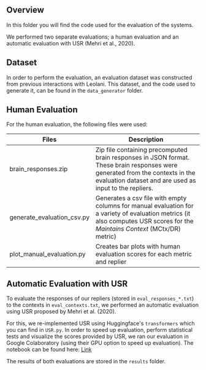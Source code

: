## Overview

In this folder you will find the code used for the evaluation of the systems. 

We performed two separate evaluations; a human evaluation and an automatic evaluation with USR (Mehri et al., 2020). 

## Dataset
In order to perform the evaluation, an evaluation dataset was constructed from previous interactions with Leolani. This dataset, and the code used to generate it, can be found in the `data_generator` folder.

## Human Evaluation

For the human evaluation, the following files were used:

| Files                      | Description |
| -------------------------- |-------------|
| brain_responses.zip        | Zip file containing precomputed brain responses in JSON format. These brain responses were generated from the contexts in the evaluation dataset and are used as input to the repliers. |
| generate_evaluation_csv.py | Generates a csv file with empty columns for manual evaluation for a variety of evaluation metrics (it also computes USR scores for the _Maintains Context_ (MCtx/DR) metric) |
| plot_manual_evaluation.py  | Creates bar plots with human evaluation scores for each metric and replier |

## Automatic Evaluation with USR

To evaluate the responses of our repliers (stored in `eval_responses_*.txt`) to the contexts in `eval_contexts.txt`, we performed an automatic evaluation using USR proposed by Mehri et al. (2020).

For this, we re-implemented USR using Huggingface's `transformers` which you can find in `USR.py`. In order to speed up evaluation, perform statistical tests and visualize the scores provided by USR, we ran our evaluation in Google Colaboratory (using their GPU option to speed up evaluation). 
The notebook can be found here: [Link](https://colab.research.google.com/drive/1QDXn4QB574fPuk4gD4EoQXRXDRkXA_QM?usp=sharing)

The results of both evaluations are stored in the `results` folder.
